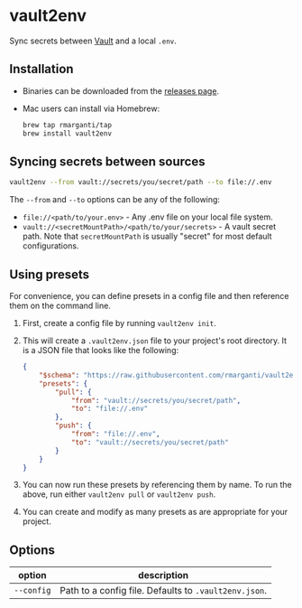 # vault2env

Sync secrets between [Vault](https://www.vaultproject.io/) and a local `.env`.

## Installation

-   Binaries can be downloaded from the [releases page](https://github.com/rmarganti/vault2env/releases).
-   Mac users can install via Homebrew:

    ```sh
    brew tap rmarganti/tap
    brew install vault2env
    ```

## Syncing secrets between sources

```sh
vault2env --from vault://secrets/you/secret/path --to file://.env
```

The `--from` and `--to` options can be any of the following:

-   `file://<path/to/your.env>` - Any .env file on your local file system.
-   `vault://<secretMountPath>/<path/to/your/secrets>` - A vault secret path.
    Note that `secretMountPath` is usually "secret" for most default configurations.

## Using presets

For convenience, you can define presets in a config file and then reference them on the command line.

1. First, create a config file by running `vault2env init`.
2. This will create a `.vault2env.json` file to your project's root directory. It is a JSON
   file that looks like the following:

    ```json
    {
        "$schema": "https://raw.githubusercontent.com/rmarganti/vault2env/main/vault2env.schema.json",
        "presets": {
            "pull": {
                "from": "vault://secrets/you/secret/path",
                "to": "file://.env"
            },
            "push": {
                "from": "file://.env",
                "to": "vault://secrets/you/secret/path"
            }
        }
    }
    ```

3. You can now run these presets by referencing them by name. To run the above,
   run either `vault2env pull` or `vault2env push`.
4. You can create and modify as many presets as are appropriate for your project.

## Options

| option     | description                                           |
| ---------- | ----------------------------------------------------- |
| `--config` | Path to a config file. Defaults to `.vault2env.json`. |
